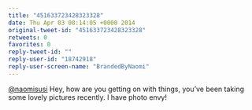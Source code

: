 ```yaml
---
title: "451633723428323328"
date: Thu Apr 03 08:14:05 +0000 2014
original-tweet-id: "451633723428323328"
retweets: 0
favorites: 0
reply-tweet-id: ""
reply-user-id: "18742918"
reply-user-screen-name: "BrandedByNaomi"
---
```

<a href="https://twitter.com/naomisusi">@naomisusi</a> Hey, how are you getting on with things, you’ve been taking some lovely pictures recently. I have photo envy!
